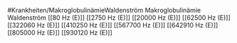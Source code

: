 #Krankheiten/MakroglobulinämieWaldenström
Makroglobulinämie Waldenström
[[80 Hz (E)]]
[[2750 Hz (E)]]
[[20000 Hz (E)]]
[[62500 Hz (E)]]
[[322060 Hz (E)]]
[[410250 Hz (E)]]
[[567700 Hz (E)]]
[[642910 Hz (E)]]
[[805000 Hz (E)]]
[[930120 Hz (E)]]
